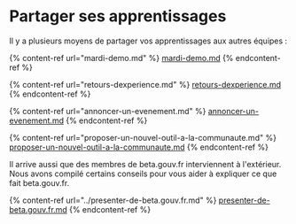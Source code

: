 # Partager ses apprentissages

Il y a plusieurs moyens de partager vos apprentissages aux autres équipes :

{% content-ref url="mardi-demo.md" %}
[mardi-demo.md](mardi-demo.md)
{% endcontent-ref %}

{% content-ref url="retours-dexperience.md" %}
[retours-dexperience.md](retours-dexperience.md)
{% endcontent-ref %}

{% content-ref url="annoncer-un-evenement.md" %}
[annoncer-un-evenement.md](annoncer-un-evenement.md)
{% endcontent-ref %}

{% content-ref url="proposer-un-nouvel-outil-a-la-communaute.md" %}
[proposer-un-nouvel-outil-a-la-communaute.md](proposer-un-nouvel-outil-a-la-communaute.md)
{% endcontent-ref %}

Il arrive aussi que des membres de beta.gouv.fr interviennent à l'extérieur. Nous avons compilé certains conseils pour vous aider à expliquer ce que fait beta.gouv.fr.

{% content-ref url="../presenter-de-beta.gouv.fr.md" %}
[presenter-de-beta.gouv.fr.md](../presenter-de-beta.gouv.fr.md)
{% endcontent-ref %}
